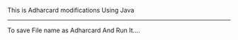 This is Adharcard modifications Using Java
__________________________________________
To save File name as Adharcard
And Run It....

